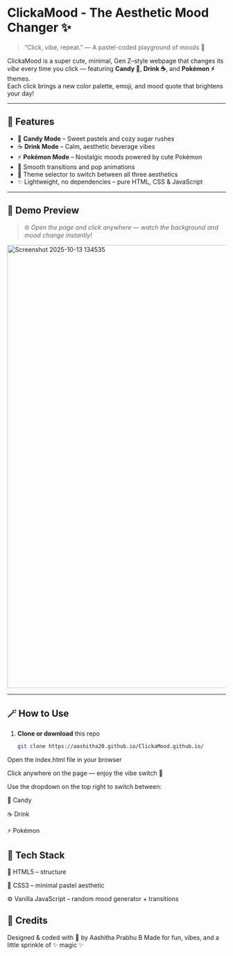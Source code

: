 # ClickaMood - The Aesthetic Mood Changer ✨

> “Click, vibe, repeat.” — A pastel-coded playground of moods 💖  

ClickaMood is a super cute, minimal, Gen Z–style webpage that changes its *vibe* every time you click — featuring **Candy 🍬**, **Drink ☕**, and **Pokémon ⚡** themes.  
Each click brings a new color palette, emoji, and mood quote that brightens your day!

---

## 🌸 Features

- 🍬 **Candy Mode** – Sweet pastels and cozy sugar rushes  
- ☕ **Drink Mode** – Calm, aesthetic beverage vibes  
- ⚡ **Pokémon Mode** – Nostalgic moods powered by cute Pokémon  
- 💫 Smooth transitions and pop animations  
- 🎨 Theme selector to switch between all three aesthetics  
- ✨ Lightweight, no dependencies – pure HTML, CSS & JavaScript  

---

## 🧁 Demo Preview

> 🌐 *Open the page and click anywhere — watch the background and mood change instantly!*  

<img width="1913" height="1019" alt="Screenshot 2025-10-13 134535" src="https://github.com/user-attachments/assets/83c8b09f-865e-4fde-976f-6499a4abd182" />

---

## 🪄 How to Use

1. **Clone or download** this repo  
   ```bash
   git clone https://aashitha20.github.io/ClickaMood.github.io/ 
Open the index.html file in your browser

Click anywhere on the page — enjoy the vibe switch 💖

Use the dropdown on the top right to switch between:

🍬 Candy

☕ Drink

⚡ Pokémon

## 🩷 Tech Stack
🧠 HTML5 – structure

🎨 CSS3 – minimal pastel aesthetic

⚙️ Vanilla JavaScript – random mood generator + transitions

## 🌷 Credits

Designed & coded with 💖 by Aashitha Prabhu B
Made for fun, vibes, and a little sprinkle of ✨ magic ✨
